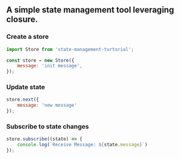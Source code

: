 
## A simple state management tool leveraging closure.

### Create a store
```js
import Store from 'state-management-turtorial';

const store = new Store({
	message: 'init message',
});
```

### Update state
```js
store.next({
	message: 'new message'
});
```

### Subscribe to state changes
```js
store.subscribe((state) => {
	console.log(`Receive Message: ${state.message}`)
});
```
